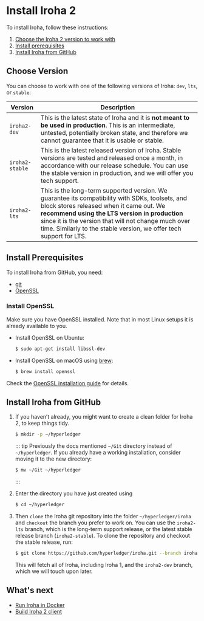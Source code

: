 # Install Iroha 2

To install Iroha, follow these instructions:

1. [Choose the Iroha 2 version to work with](#choose-version)
2. [Install prerequisites](#install-prerequisites)
3. [Install Iroha from GitHub](#install-iroha-from-github)

## Choose Version

You can choose to work with one of the following versions of Iroha: `dev`,
`lts`, or `stable`:

|     Version     |                                                                                                                                                        Description                                                                                                                                                         |
| --------------- | -------------------------------------------------------------------------------------------------------------------------------------------------------------------------------------------------------------------------------------------------------------------------------------------------------------------------- |
| `iroha2-dev`    | This is the latest state of Iroha and it is **not meant to be used in production**. This is an intermediate, untested, potentially broken state, and therefore we cannot guarantee that it is usable or stable.                                                                                                            |
| `iroha2-stable` | This is the latest released version of Iroha. Stable versions are tested and released once a month, in accordance with our release schedule. You can use the stable version in production, and we will offer you tech support.                                                                                             |
| `iroha2-lts`    | This is the long-term supported version. We guarantee its compatibility with SDKs, toolsets, and block stores released when it came out. We **recommend using the LTS version in production** since it is the version that will not change much over time. Similarly to the stable version, we offer tech support for LTS. |

## Install Prerequisites

To install Iroha from GitHub, you need:

- [git](https://githowto.com/)
- [OpenSSL](https://www.openssl.org/)

### Install OpenSSL

Make sure you have OpenSSL installed. Note that in most Linux setups it is
already available to you.

- Install OpenSSL on Ubuntu:

  ```bash
  $ sudo apt-get install libssl-dev
  ```

- Install OpenSSL on macOS using [brew](https://brew.sh/):

  ```bash
  $ brew install openssl
  ```

Check the
[OpenSSL installation guide](https://github.com/openssl/openssl/blob/master/INSTALL.md)
for details.

## Install Iroha from GitHub

1.  If you haven’t already, you might want to create a clean folder for
    Iroha 2, to keep things tidy.

    ```bash
    $ mkdir -p ~/hyperledger
    ```

    ::: tip
    Previously the docs mentioned `~/Git` directory instead of `~/hyperledger`. If you already have a working installation, consider moving it to the new directory:

    ```bash
    $ mv ~/Git ~/hyperledger
    ```
    :::

2.  Enter the directory you have just created using

    ```bash
    $ cd ~/hyperledger
    ```

3.  Then `clone` the Iroha git repository into the folder `~/hyperledger/iroha` and
    `checkout` the branch you prefer to work on. You can use the
    `iroha2-lts` branch, which is the long-term support release, or the
    latest stable release branch (`iroha2-stable`). To clone the repository
    and checkout the stable release, run:

    ```bash
    $ git clone https://github.com/hyperledger/iroha.git --branch iroha2-stable
    ```

    This will fetch all of Iroha, including Iroha 1, and the `iroha2-dev`
    branch, which we will touch upon later.

## What's next

- [Run Iroha in Docker](./quick-start.md)
- [Build Iroha 2 client](build.md)
